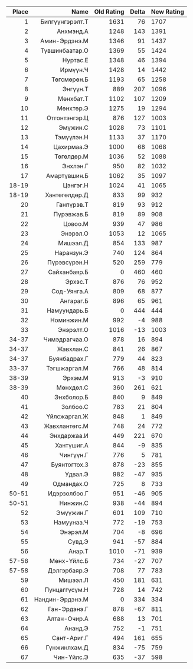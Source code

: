 |Place| Name | Old Rating | Delta | New Rating |
|---:|-----:|-----------:|------:|-----------|
1|Билгүүнгэрэлт.Т|1631|76|1707
2|Анхмэнд.А|1248|143|1391
3|Амин-Эрдэнэ.М|1346|91|1437
4|Түвшинбаатар.О|1369|55|1424
5|Нуртас.Е|1348|46|1394
6|Ирмүүн.Ч|1428|14|1442
7|Төгсмөрөн.Б|1193|65|1258
8|Энгүүн.Т|889|207|1096
9|Мөнхбат.Т|1102|107|1209
10|Мөнхтөр.Э|1275|19|1294
11|Отгонтэнгэр.Ц|876|127|1003
12|Эмүжин.С|1028|73|1101
13|Тэмүүлэн.Н|1133|37|1170
14|Цахирмаа.Э|1000|68|1068
15|Төгөлдөр.М|1036|52|1088
16|Энхлэн.Г|950|82|1032
17|Амартүвшин.Б|1062|35|1097
18-19|Цэнгэг.Н|1024|41|1065
18-19|Хантөгөлдөр.Д|833|99|932
20|Ганпүрэв.Т|819|93|912
21|Пүрэвжав.Б|819|89|908
22|Цовоо.М|939|47|986
23|Энэрэл.О|1053|12|1065
24|Мишээл.Д|854|133|987
25|Наранзун.Э|740|124|864
26|Пүрэвсүрэн.Н|520|259|779
27|Сайханбаяр.Б|0|460|460
28|Эрхэс.Т|876|76|952
29|Сод-Уянга.А|809|68|877
30|Ангараг.Б|896|65|961
31|Намуундарь.Б|0|444|444
32|Номинжин.М|992|-4|988
33|Энэрэлт.О|1016|-13|1003
34-37|Чимэдрагчаа.О|878|16|894
34-37|Жавхлан.С|841|26|867
34-37|Буянбадрах.Г|779|44|823
33-37|Тэгшжаргал.М|766|48|814
38-39|Эрхэм.М|913|-3|910
38-39|Мөнхдөл.С|360|261|621
40|Энхболор.Б|840|9|849
41|Золбоо.С|783|21|804
42|Үйлсжаргал.Ж|848|1|849
43|Жавхлантөгс.М|748|24|772
44|Энхдаржаа.И|449|221|670
45|Хантүшиг.А|844|-9|835
46|Чингүүн.Г|776|5|781
47|Буянтогтох.З|878|-23|855
48|Удвал.Э|982|-47|935
49|Одмандах.О|725|8|733
50-51|Идэрзолбоо.Г|951|-46|905
50-51|Нинжин.С|938|-44|894
52|Эмүүжин.Г|601|109|710
53|Намуунаа.Ч|772|-19|753
54|Энэрэл.М|704|-8|696
55|Сувд.Э|941|-57|884
56|Анар.Т|1010|-71|939
57-58|Мөнх-Үйлс.Б|734|-27|707
57-58|Дэлгэрбаяр.Э|708|77|783
59|Мишээл.Л|450|181|631
60|Пунцаггүсүм.Н|728|14|742
61|Нандин-Эрдэнэ.М|0|334|334
62|Ган-Эрдэнэ.Г|878|-67|811
63|Алтан-Очир.А|688|13|701
64|Ананд.Э|752|-1|751
65|Сант-Ариг.Г|494|161|655
66|Гүнжинлхам.Д|834|-75|759
67|Чин-Үйлс.Э|635|-37|598
